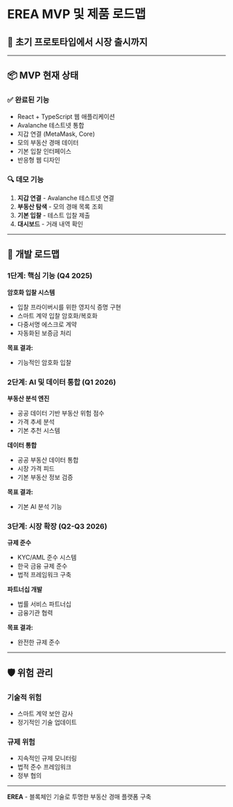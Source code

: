 # EREA MVP 및 제품 로드맵
## 🚀 초기 프로토타입에서 시장 출시까지

---

## 📦 MVP 현재 상태

### ✅ 완료된 기능
- React + TypeScript 웹 애플리케이션
- Avalanche 테스트넷 통합
- 지갑 연결 (MetaMask, Core)
- 모의 부동산 경매 데이터
- 기본 입찰 인터페이스
- 반응형 웹 디자인

### 🔍 데모 기능
1. **지갑 연결** - Avalanche 테스트넷 연결
2. **부동산 탐색** - 모의 경매 목록 조회
3. **기본 입찰** - 테스트 입찰 제출
4. **대시보드** - 거래 내역 확인

---

## 🎯 개발 로드맵

### 1단계: 핵심 기능 (Q4 2025)
**암호화 입찰 시스템**
- 입찰 프라이버시를 위한 영지식 증명 구현
- 스마트 계약 입찰 암호화/복호화
- 다중서명 에스크로 계약
- 자동화된 보증금 처리

**목표 결과:**
- 기능적인 암호화 입찰

### 2단계: AI 및 데이터 통합 (Q1 2026)
**부동산 분석 엔진**
- 공공 데이터 기반 부동산 위험 점수
- 가격 추세 분석
- 기본 추천 시스템

**데이터 통합**
- 공공 부동산 데이터 통합
- 시장 가격 피드
- 기본 부동산 정보 검증

**목표 결과:**
- 기본 AI 분석 기능

### 3단계: 시장 확장 (Q2-Q3 2026)
**규제 준수**
- KYC/AML 준수 시스템
- 한국 금융 규제 준수
- 법적 프레임워크 구축

**파트너십 개발**
- 법률 서비스 파트너십
- 금융기관 협력

**목표 결과:**
- 완전한 규제 준수

---

## 🛡️ 위험 관리

### 기술적 위험
- 스마트 계약 보안 감사
- 정기적인 기술 업데이트

### 규제 위험
- 지속적인 규제 모니터링
- 법적 준수 프레임워크
- 정부 협의

---

**EREA** - 블록체인 기술로 투명한 부동산 경매 플랫폼 구축
